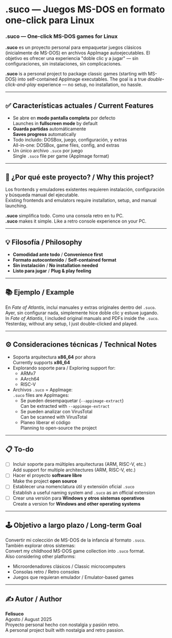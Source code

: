 # .suco — Juegos MS-DOS en formato one-click para Linux  
### .suco — One-click MS-DOS games for Linux

**.suco** es un proyecto personal para empaquetar juegos clásicos (inicialmente de MS-DOS) en archivos AppImage autoejecutables. El objetivo es ofrecer una experiencia "doble clic y a jugar" — sin configuraciones, sin instalaciones, sin complicaciones.

**.suco** is a personal project to package classic games (starting with MS-DOS) into self-contained AppImage executables. The goal is a true *double-click-and-play* experience — no setup, no installation, no hassle.

---

## ✅ Características actuales / Current Features

- Se abre en **modo pantalla completa** por defecto  
  Launches in **fullscreen mode** by default
- **Guarda partidas** automáticamente  
  **Saves progress** automatically
- Todo incluido: DOSBox, juego, configuración, y extras  
  All-in-one: DOSBox, game files, config, and extras
- Un único archivo `.suco` por juego  
  Single `.suco` file per game (AppImage format)

---

## 🎯 ¿Por qué este proyecto? / Why this project?

Los frontends y emuladores existentes requieren instalación, configuración y búsqueda manual del ejecutable.  
Existing frontends and emulators require installation, setup, and manual launching.

**.suco** simplifica todo. Como una consola retro en tu PC.  
**.suco** makes it simple. Like a retro console experience on your PC.

---

## 💡 Filosofía / Philosophy

- **Comodidad ante todo** / **Convenience first**
- **Formato autocontenido** / **Self-contained format**
- **Sin instalación** / **No installation needed**
- **Listo para jugar** / **Plug & play feeling**

---

## 📚 Ejemplo / Example

En *Fate of Atlantis*, incluí manuales y extras originales dentro del `.suco`.  
Ayer, sin configurar nada, simplemente hice doble clic y estuve jugando.  
In *Fate of Atlantis*, I included original manuals and PDFs inside the `.suco`.  
Yesterday, without any setup, I just double-clicked and played.

---

## ⚙️ Consideraciones técnicas / Technical Notes

- Soporta arquitectura **x86_64** por ahora  
  Currently supports **x86_64**
- Explorando soporte para / Exploring support for:
  - ARMv7
  - AArch64
  - RISC-V
- Archivos `.suco` = AppImage:  
  `.suco` files are AppImages:
  - Se pueden desempaquetar (`--appimage-extract`)  
    Can be extracted with `--appimage-extract`
  - Se pueden analizar con VirusTotal  
    Can be scanned with VirusTotal
  - Planeo liberar el código  
    Planning to open-source the project

---

## 📋 To-do

- [ ] Incluir soporte para múltiples arquitecturas (ARM, RISC-V, etc.)  
      Add support for multiple architectures (ARM, RISC-V, etc.)
- [ ] Hacer el proyecto **software libre**  
      Make the project **open source**
- [ ] Establecer una nomenclatura útil y extensión oficial `.suco`  
      Establish a useful naming system and `.suco` as an official extension
- [ ] Crear una versión para **Windows y otros sistemas operativos**  
      Create a version for **Windows and other operating systems**

---

## 🕹️ Objetivo a largo plazo / Long-term Goal

Convertir mi colección de MS-DOS de la infancia al formato `.suco`.  
También explorar otros sistemas:  
Convert my childhood MS-DOS game collection into `.suco` format.  
Also considering other platforms:

- Microordenadores clásicos / Classic microcomputers  
- Consolas retro / Retro consoles  
- Juegos que requieran emulador / Emulator-based games

---

## ✍️ Autor / Author

**Felisuco**  
Agosto / August 2025  
Proyecto personal hecho con nostalgia y pasión retro.  
A personal project built with nostalgia and retro passion.
